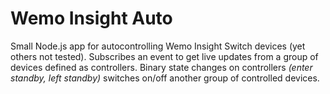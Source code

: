 # Wemo Insight Auto
Small Node.js app for autocontrolling Wemo Insight Switch devices (yet others not tested). Subscribes an event to get live updates from a group of devices defined as controllers. Binary state changes on controllers _(enter standby, left standby)_ switches on/off another group of controlled devices.
